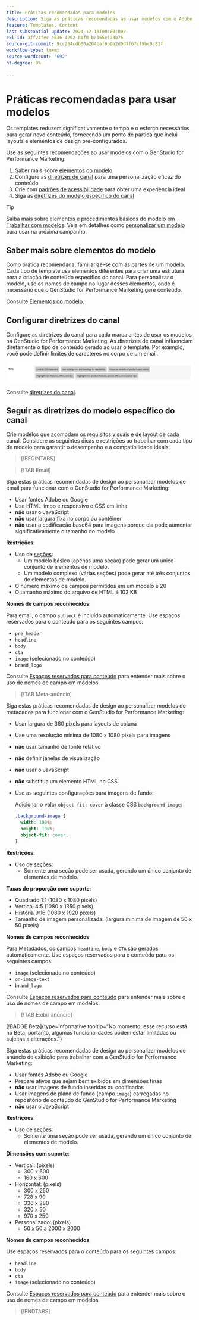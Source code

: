 ```yaml
---
title: Práticas recomendadas para modelos
description: Siga as práticas recomendadas ao usar modelos com o Adobe GenStudio for Performance Marketing.
feature: Templates, Content
last-substantial-update: 2024-12-13T00:00:00Z
exl-id: 3ff24fec-e836-4202-80f8-ba165e173b75
source-git-commit: 9cc284cdb00a204baf6b0a2d9d7f67cf9bc9c81f
workflow-type: tm+mt
source-wordcount: '692'
ht-degree: 0%

---
```


# Práticas recomendadas para usar modelos

Os templates reduzem significativamente o tempo e o esforço necessários para gerar novo conteúdo, fornecendo um ponto de partida que inclui layouts e elementos de design pré-configurados.

Use as seguintes recomendações ao usar modelos com o GenStudio for Performance Marketing:

1. Saber mais sobre [elementos do modelo](#know-about-template-elements)
1. Configure as [diretrizes de canal](#configure-channel-guidelines) para uma personalização eficaz do conteúdo
1. Crie com [padrões de acessibilidade](accessibility-for-templates.md) para obter uma experiência ideal
1. Siga as [diretrizes do modelo específico do canal](#follow-channel-specific-template-guidelines)

>[!TIP]
>
>Saiba mais sobre elementos e procedimentos básicos do modelo em [Trabalhar com modelos](use-templates.md). Veja em detalhes como [personalizar um modelo](customize-template.md) para usar na próxima campanha.

## Saber mais sobre elementos do modelo

Como prática recomendada, familiarize-se com as partes de um modelo. Cada tipo de template usa elementos diferentes para criar uma estrutura para a criação de conteúdo específico do canal. Para personalizar o modelo, use os nomes de campo no lugar desses elementos, onde é necessário que o GenStudio for Performance Marketing gere conteúdo.

Consulte [Elementos do modelo](use-templates.md#template-elements).

## Configurar diretrizes do canal

Configure as diretrizes do canal para cada marca antes de usar os modelos na GenStudio for Performance Marketing. As diretrizes de canal influenciam diretamente o tipo de conteúdo gerado ao usar o template. Por exemplo, você pode definir limites de caracteres no corpo de um email.

![Especificações do corpo](/help/assets/channel-email-body.png)

Consulte [diretrizes do canal](/help/user-guide/guidelines/brands.md#channel-guidelines).

## Seguir as diretrizes do modelo específico do canal

Crie modelos que acomodam os requisitos visuais e de layout de cada canal. Considere as seguintes dicas e restrições ao trabalhar com cada tipo de modelo para garantir o desempenho e a compatibilidade ideais:

>[!BEGINTABS]

>[!TAB Email]

Siga estas práticas recomendadas de design ao personalizar modelos de email para funcionar com o GenStudio for Performance Marketing:

- Usar fontes Adobe ou Google
- Use HTML limpo e responsivo e CSS em linha
- **não** usar o JavaScript
- **não** usar largura fixa no corpo ou contêiner
- **não** usar a codificação base64 para imagens porque ela pode aumentar significativamente o tamanho do modelo

**Restrições**:

- Uso de [seções](customize-template.md#sections-or-groups):
   - Um modelo básico (apenas uma seção) pode gerar um único conjunto de elementos de modelo.
   - Um modelo complexo (várias seções) pode gerar até três conjuntos de elementos de modelo.
- O número máximo de campos permitidos em um modelo é 20
- O tamanho máximo do arquivo de HTML é 102 KB

**Nomes de campos reconhecidos**:

Para email, o campo `subject` é incluído automaticamente. Use espaços reservados para o conteúdo para os seguintes campos:

- `pre_header`
- `headline`
- `body`
- `cta`
- `image` (selecionado no conteúdo)
- `brand_logo`

Consulte [Espaços reservados para conteúdo](customize-template.md#content-placeholders) para entender mais sobre o uso de nomes de campo em modelos.

>[!TAB Meta-anúncio]

Siga estas práticas recomendadas de design ao personalizar modelos de metadados para funcionar com o GenStudio for Performance Marketing:

- Usar largura de 360 pixels para layouts de coluna
- Use uma resolução mínima de 1080 x 1080 pixels para imagens
- **não** usar tamanho de fonte relativo
- **não** definir janelas de visualização
- **não** usar o JavaScript
- **não** substitua um elemento HTML no CSS
- Use as seguintes configurações para imagens de fundo:

  Adicionar o valor `object-fit: cover` à classe CSS `background-image`:

  ```css
  .background-image {
    width: 100%;
    height: 100%;
    object-fit: cover;
  }
  ```

**Restrições**:

- Uso de [seções](customize-template.md#sections-or-groups):
   - Somente uma seção pode ser usada, gerando um único conjunto de elementos de modelo.

**Taxas de proporção com suporte**:

- Quadrado 1:1 (1080 x 1080 pixels)
- Vertical 4:5 (1080 x 1350 pixels)
- História 9:16 (1080 x 1920 pixels)
- Tamanho de imagem personalizada: (largura mínima de imagem de 50 x 50 pixels)

**Nomes de campos reconhecidos**:

Para Metadados, os campos `headline`, `body` e `CTA` são gerados automaticamente. Use espaços reservados para o conteúdo para os seguintes campos:

- `image` (selecionado no conteúdo)
- `on-image-text`
- `brand_logo`

Consulte [Espaços reservados para conteúdo](customize-template.md#content-placeholders) para entender mais sobre o uso de nomes de campo em modelos.

>[!TAB Exibir anúncio]

[!BADGE Beta]{type=Informative tooltip="No momento, esse recurso está no Beta, portanto, algumas funcionalidades podem estar limitadas ou sujeitas a alterações."}

Siga estas práticas recomendadas de design ao personalizar modelos de anúncio de exibição para trabalhar com a GenStudio for Performance Marketing:

- Usar fontes Adobe ou Google
- Prepare ativos que sejam bem exibidos em dimensões finas
- **não** usar imagens de fundo inseridas ou codificadas
- Usar imagens de plano de fundo (campo `image`) carregadas no repositório de conteúdo do GenStudio for Performance Marketing
- **não** usar o JavaScript

**Restrições**:

- Uso de [seções](customize-template.md#sections-or-groups):
   - Somente uma seção pode ser usada, gerando um único conjunto de elementos de modelo.

**Dimensões com suporte**:

- Vertical: (pixels)
   - 300 x 600
   - 160 x 600&#x200B;
- Horizontal: (pixels)
   - 300 x 250
   - 728 x 90
   - 336 x 280
   - 320 x 50
   - 970 x 250&#x200B;
- Personalizado: (pixels)
   - 50 x 50 a 2000 x 2000

**Nomes de campos reconhecidos**:

Use espaços reservados para o conteúdo para os seguintes campos:

- `headline`
- `body`
- `cta`
- `image` (selecionado no conteúdo)

Consulte [Espaços reservados para conteúdo](customize-template.md#content-placeholders) para entender mais sobre o uso de nomes de campo em modelos.

>[!ENDTABS]

